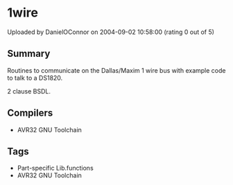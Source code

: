 # 1wire

Uploaded by DanielOConnor on 2004-09-02 10:58:00 (rating 0 out of 5)

## Summary

Routines to communicate on the Dallas/Maxim 1 wire bus with example code to talk to a DS1820.


2 clause BSDL.

## Compilers

- AVR32 GNU Toolchain

## Tags

- Part-specific Lib.functions
- AVR32 GNU Toolchain
